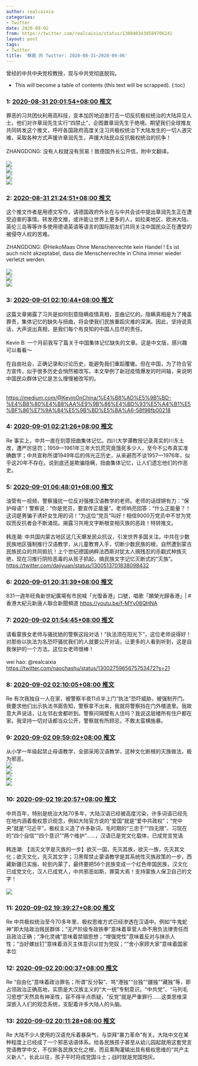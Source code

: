 ```yaml
---
author: realcaixia
categories:
- Twitter
date: 2020-09-02
from: https://twitter.com/realcaixia/status/1300403438589706241
layout: post
tags:
- Twitter
title: '蔡霞 的 Twitter: 2020-08-31~2020-09-06'
---
```


曾经的中共中央党校教授，现与中共党彻底脱钩。 

* This will become a table of contents (this text will be scrapped).
{:toc}

### 1: [2020-08-31 20:01:54+08:00 推文](https://twitter.com/realcaixia/status/1300403438589706241)

罪恶的习共团伙利用高科技，变本加厉地迫害打击一切反抗极权统治的大陆异见人士。他们对许章润先生实行“四禁止”，企图置章润先生于绝境。期望我们全球推友共同转发这个推文，呼吁各国政府高度关注习共极权统治下大陆发生的一切人道灾难，采取各种方式声援许章润先生，声援大陆民众反抗极权统治的抗争！ <br><br>ZHANGDONG: 没有人权就没有贸易！致德国外长公开信，附中文翻译。 <br><br><img src="https://pbs.twimg.com/media/EgulQUpX0AIv9vM?format=jpg&name=orig" referrerpolicy="no-referrer"><br><img src="https://pbs.twimg.com/media/EgulQipX0AAV-WI?format=jpg&name=orig" referrerpolicy="no-referrer"><br><img src="https://pbs.twimg.com/media/EgulQwDWoAE3Ogp?format=jpg&name=orig" referrerpolicy="no-referrer"><br><img src="https://pbs.twimg.com/media/EgulQ6cXcAE9JR-?format=jpg&name=orig" referrerpolicy="no-referrer">

### 2: [2020-08-31 21:24:51+08:00 推文](https://twitter.com/realcaixia/status/1300424310956359683)

这个推文作者是用德文写作，请德国政府外长在与中共会谈中提出章润先生正在遭受迫害的事情。转发德文推，或许能让世界上更多的人，如拉美地区、欧洲大陆、英伦三岛等等许多使用德语英语等语言的国际朋友们共同关注中国民众正在遭受的被侵夺人权的苦难。 <br><br>ZHANGDONG: @HeikoMaas Ohne Menschenrechte kein Handel ! Es ist auch nicht akzeptabel, dass die Menschenrechte in China immer wieder verletzt werden. <br><br><img src="https://pbs.twimg.com/media/Egs4rdSWkAEYKEk?format=jpg&name=orig" referrerpolicy="no-referrer"><br><img src="https://pbs.twimg.com/media/Egs4rstWAAIzjLm?format=jpg&name=orig" referrerpolicy="no-referrer"><br><img src="https://pbs.twimg.com/media/Egs4r4KWAAUAVYc?format=jpg&name=orig" referrerpolicy="no-referrer">

### 3: [2020-09-01 02:10:44+08:00 推文](https://twitter.com/realcaixia/status/1300496259170664454)

这篇文章揭露了习共是如何刻意隐瞒疫情真相，歪曲记忆的。隐瞒真相是为了掩盖罪责，集体记忆的缺失与扭曲，将会使我们民族重蹈灾难的深渊。因此，坚持说真话，大声说出真相，是我们每个有良知的中国人应尽的责任。 <br><br>Kevin B: 一个月前我写了篇关于中国集体记忆缺失的文章。这是中文版，感兴趣可以看看～<br><br>在自由社会，正确记录和讨论历史，能避免我们重蹈覆辙。但在中国，为了符合官方宣传，似乎很多历史会悄然被改写。本文举例了新冠疫情爆发的时间轴，来说明中国民众群体记忆是怎么慢慢被改写的。<br><br><br><a href="https://medium.com/@KevinOnChina/%E4%B8%AD%E5%9B%BD-%E4%B8%80%E4%B8%AA%E9%9B%86%E4%BD%93%E5%A4%B1%E5%BF%86%E7%9A%84%E5%9B%BD%E5%BA%A6-58f98fb00218" target="_blank" rel="noopener noreferrer">https://medium.com/@KevinOnChina/%E4%B8%AD%E5%9B%BD-%E4%B8%80%E4%B8%AA%E9%9B%86%E4%BD%93%E5%A4%B1%E5%BF%86%E7%9A%84%E5%9B%BD%E5%BA%A6-58f98fb00218</a>

### 4: [2020-09-01 02:21:26+08:00 推文](https://twitter.com/realcaixia/status/1300498951007862784)

Re 事实上，中共一直在刻意扭曲集体记忆。四川大学谭教授记录真实的川东土改，遭严厉惩罚；1959—1961年三年大饥荒究竟饿死多少人，至今不公布真实准确数字；中共宣称所谓1949年后的伟光正历史，从来避而不谈1957—1976年，似乎这20年不存在。说到底还是欺骗隐瞒，扭曲集体记忆，让人们遗忘他们的作恶史。

### 5: [2020-09-01 06:48:01+08:00 推文](https://twitter.com/realcaixia/status/1300566037767782400)

油管有一视频，警察骚扰一位反对强推汉语教学的老师。老师的话铿锵有力：“保护母语”！警察说：“你是党员，要宣传正能量”。老师响亮回答：“什么正能量？！这词是男骗子诱奸女生用的词！”为这位“党员”叫好！相信9000万党员中不甘为党奴而反抗者会不断涌现。揭露习共用文字断根变相灭族的恶政！特转推文。 <br><br>韩连潮: 中共国内蒙古地区这几天爆发民众抗议，引发世界多国关注。中共在少数民族地区强制推行汉语教学，从儿童教育入手，切断少数民族的根，自然遭到蒙古民族民众的共同抵抗！上个世纪德国纳粹法西斯对犹太人搞残忍的杀戳式种族灭绝，现在习推行阴险恶毒的从孩子抓起，搞民族文字记忆灭断式的“灭族”。 <br><a href="https://twitter.com/dajiyuan/status/1300513701838098432" target="_blank" rel="noopener noreferrer">https://twitter.com/dajiyuan/status/1300513701838098432</a>

### 6: [2020-09-01 20:31:39+08:00 推文](https://twitter.com/realcaixia/status/1300773311002087427)

831一週年旺角新世紀廣場有市民喊「光復香港」口號，唱歌「願榮光歸香港」| #香港大紀元新唐人聯合新聞頻道 <a href="https://youtu.be/f-MYv06QHNA" target="_blank" rel="noopener noreferrer">https://youtu.be/f-MYv06QHNA</a>

### 7: [2020-09-02 01:54:45+08:00 推文](https://twitter.com/realcaixia/status/1300854624145080321)

请看蒙族女老师与骚扰她的警察这段对话！“执法须在阳光下”，这位老师说得好！对那些以执法为名恐吓骚扰我们的人就要公开对话，让更多的人看到听到，这是自我保护的一个方法。这位女老师很棒！ <br><br>wei hao: @realcaixia <br><a href="https://twitter.com/naochashu/status/1300275965675753472?s=21" target="_blank" rel="noopener noreferrer">https://twitter.com/naochashu/status/1300275965675753472?s=21</a>

### 8: [2020-09-02 02:10:05+08:00 推文](https://twitter.com/realcaixia/status/1300858479905734658)

Re 有次我独自一人在家，被警察半夜11点半上门“执法”恐吓威胁，被强制开门。我要求他们出示执法书面告知，警察拿不出来，我就将警察挡在门外楼道里。我故意大声说话，让左邻右舍都听到。警察问隔壁有人住吗？我说这层楼所有住户都在家。我坚持一切对话都当众公开，警察就有所顾忌，不敢太蛮横施暴。

### 9: [2020-09-02 09:59:02+08:00 推文](https://twitter.com/realcaixia/status/1300976498971738112)

从小学一年级起禁止母语教学，全部采用汉语教学，这种文化断根的灭族做法，极为邪恶。 <br><img src="https://pbs.twimg.com/media/Eg3_OMJWkAA3uFw?format=jpg&name=orig" referrerpolicy="no-referrer"><br><img src="https://pbs.twimg.com/media/Eg3_OQxWsAAAimw?format=jpg&name=orig" referrerpolicy="no-referrer"><br><img src="https://pbs.twimg.com/media/Eg3_OMHXsAEcFNv?format=jpg&name=orig" referrerpolicy="no-referrer"><br><img src="https://pbs.twimg.com/media/Eg3_ON3WkAInk_f?format=jpg&name=orig" referrerpolicy="no-referrer">

### 10: [2020-09-02 19:20:57+08:00 推文](https://twitter.com/realcaixia/status/1301117908668616704)

中共百年，特别是统治大陆70多年，大陆汉语已经被高度污染，许多词语已经先在地内涵着极权意识观念，例如大陆官方说的“爱国”就是“爱中共政权”；“党中央”就是“习近平”。极权主义造了许多新词，毛时期的“三忠于”“四无限”、习现在的“四个自信”“四个意识”“两个维护”……，汉语已是党文化载体，已成党言党语 <br><br>韩连潮: 【消灭文字是灭族的一步】欲灭一国，先灭其族，欲灭一族，先灭其文化；欲灭文化，先灭其文字；习黑帮禁止蒙语教学是其系统性灭族政策的一步，西藏新疆已实施，轮到内蒙了，最终要把56个民族变成一个红色帝国民族，汉文化已成党文化，汉人已成党人，中共邪恶如斯，罪莫大焉！支持蒙族人保卫自己的文字！ <br><br><img src="https://pbs.twimg.com/media/Eg5DTu3XgAAZMuw?format=jpg&name=orig" referrerpolicy="no-referrer">

### 11: [2020-09-02 19:39:27+08:00 推文](https://twitter.com/realcaixia/status/1301122562118868993)

Re 中共极权统治至今70多年里，极权思维方式已经渗透在汉语中。例如“牛鬼蛇神”即大陆政治贱民群体；“无产阶级专政铁拳”意味着草菅人命不用负法律责任而且政治正确；“净化灵魂”意味着禁锢思想；“增强党性”意味着反对与抹杀人性；“当好螺丝钉”意味着消灭主体意识以甘为党奴；““舍小家顾大家”意味着国家本位

### 12: [2020-09-02 20:00:37+08:00 推文](https://twitter.com/realcaixia/status/1301127888608133122)

Re “自由化”意味着政治罪名；所谓“反分裂”、骂“港独”“台独”“疆独”“藏独”等，即占领政治正确高地，实质是大汉族主义的“大一统”专制意识。“中共党”、“马列毛习思想”天然具有神圣性，容不得半点质疑，“反党”就是严重罪行……这类思维深深嵌入人们的观念系统，支配着许多大陆人的头脑。

### 13: [2020-09-02 20:11:28+08:00 推文](https://twitter.com/realcaixia/status/1301130621293662208)

Re 大陆不少人使用的汉语充斥着暴戾气，与崇拜“暴力革命”有关。大陆中文在某种程度上已经成了一个邪恶话语体系。给各民族孩子甚至从幼儿园起就用这套党言党语教学中文，不仅断各民族文化之根，而且熏陶灌输出具有极权思维的“共产主义新人”，长此以往，孩子平时将成党国斗士；战时就是党国炮灰。

